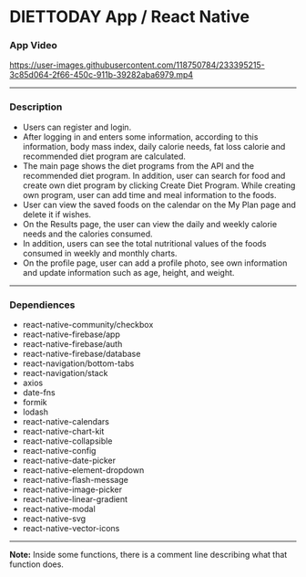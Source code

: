 # DIETTODAY App / React Native

### App Video
https://user-images.githubusercontent.com/118750784/233395215-3c85d064-2f66-450c-911b-39282aba6979.mp4
____________
### Description 
- Users can register and login.
- After logging in and enters some information, according to this information, body mass index, daily calorie needs, fat loss calorie and recommended diet program are calculated.
- The main page shows the diet programs from the API and the recommended diet program. In addition, user can search for food and create own diet program by clicking Create Diet Program. While creating own program, user can add time and meal information to the foods.
- User can view the saved foods on the calendar on the My Plan page and delete it if wishes.
- On the Results page, the user can view the daily and weekly calorie needs and the calories consumed.
- In addition, users can see the total nutritional values of the foods consumed in weekly and monthly charts.
- On the profile page, user can add a profile photo, see own information and update information such as age, height, and weight.
___________________
### Dependiences
- react-native-community/checkbox
- react-native-firebase/app
- react-native-firebase/auth
- react-native-firebase/database
- react-navigation/bottom-tabs
- react-navigation/stack
- axios
- date-fns
- formik
- lodash
- react-native-calendars
- react-native-chart-kit
- react-native-collapsible
- react-native-config
- react-native-date-picker
- react-native-element-dropdown
- react-native-flash-message
- react-native-image-picker
- react-native-linear-gradient
- react-native-modal
- react-native-svg
- react-native-vector-icons
___________________

**Note:** Inside some functions, there is a comment line describing what that function does.
